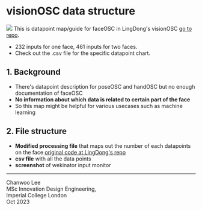 # visionOSC data structure
![](https://github.com/chanulee/cote-bloom/blob/main/appendix/visionOscDatapoints/hero.jpg)
This is datapoint map/guide for faceOSC in LingDong's visionOSC [go to repo](https://github.com/LingDong-/VisionOSC).
- 232 inputs for one face, 461 inputs for two faces.
- Check out the .csv file for the specific datapoint chart.
## 1. Background
- There's datapoint description for poseOSC and handOSC but no enough documentation of faceOSC
- **No information about which data is related to certain part of the face**
- So this map might be helpful for various usecases such as machine learning
## 2. File structure
- **Modified processing file** that maps out the number of each datapoints on the face [original code at LingDong's repo](https://github.com/LingDong-/VisionOSC/tree/main/demos/VisionOSCProcessingReceiver)
- **csv file** with all the data points
- **screenshot** of wekinator input monitor
---
Chanwoo Lee  
MSc Innovation Design Engineering,  
Imperial College London  
Oct 2023
